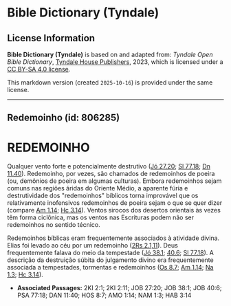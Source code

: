 # Bible Dictionary (Tyndale)

## License Information

**Bible Dictionary (Tyndale)** is based on and adapted from: _Tyndale Open Bible Dictionary_, [Tyndale House Publishers](https://tyndaleopenresources.com/), 2023, which is licensed under a [CC BY-SA 4.0 license](https://creativecommons.org/licenses/by-sa/4.0/legalcode.en).

This markdown version (created `2025-10-16`) is provided under the same license.



--------------------------------

## Redemoinho (id: 806285)

REDEMOINHO
==========

Qualquer vento forte e potencialmente destrutivo ([Jó 27\.20](https://ref.ly/Job27:20); [Sl 77\.18](https://ref.ly/Ps77:18); [Dn 11\.40](https://ref.ly/Dan11:40)). Redemoinho, por vezes, são chamados de redemoinhos de poeira (ou, demônios de poeira em algumas culturas). Embora redemoinhos sejam comuns nas regiões áridas do Oriente Médio, a aparente fúria e destrutividade dos "redemoinhos" bíblicos torna improvável que os relativamente inofensivos redemoinhos de poeira sejam o que se quer dizer (compare [Am 1\.14](https://ref.ly/Amos1:14); [Hc 3\.14](https://ref.ly/Hab3:14)). Ventos sirocos dos desertos orientais às vezes têm forma ciclônica, mas os ventos nas Escrituras podem não ser redemoinhos no sentido técnico.

Redemoinhos bíblicas eram frequentemente associados à atividade divina. Elias foi levado ao céu por um redemoinho ([2Rs 2\.1,11](https://ref.ly/2Kgs2:1,2Kgs2:11)). Deus frequentemente falava do meio da tempestade ([Jó 38\.1](https://ref.ly/Job38:1); [40\.6](https://ref.ly/Job40:6); [Sl 77\.18](https://ref.ly/Ps77:18)). A descrição da destruição súbita do julgamento divino era frequentemente associada a tempestades, tormentas e redemoinhos ([Os 8\.7](https://ref.ly/Hos8:7); [Am 1\.14](https://ref.ly/Amos1:14); [Na 1\.3](https://ref.ly/Nah1:3); [Hc 3\.14](https://ref.ly/Hab3:14)).

* **Associated Passages:** 2KI 2:1; 2KI 2:11; JOB 27:20; JOB 38:1; JOB 40:6; PSA 77:18; DAN 11:40; HOS 8:7; AMO 1:14; NAM 1:3; HAB 3:14

